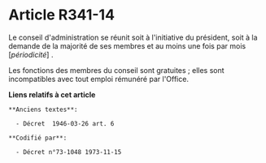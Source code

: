 # Article R341-14

Le conseil d'administration se réunit soit à l'initiative du président, soit à la demande de la majorité de ses membres et au
moins une fois par mois [*périodicité*] .

Les fonctions des membres du conseil sont gratuites ; elles sont incompatibles avec tout emploi rémunéré par l'Office.

**Liens relatifs à cet article**

	**Anciens textes**:

	  - Décret  1946-03-26 art. 6

	**Codifié par**:

	  - Décret n°73-1048 1973-11-15

